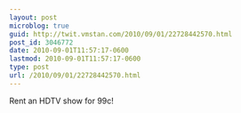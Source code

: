 ```yaml
---
layout: post
microblog: true
guid: http://twit.vmstan.com/2010/09/01/22728442570.html
post_id: 3046772
date: 2010-09-01T11:57:17-0600
lastmod: 2010-09-01T11:57:17-0600
type: post
url: /2010/09/01/22728442570.html
---
```

Rent an HDTV show for 99c!
